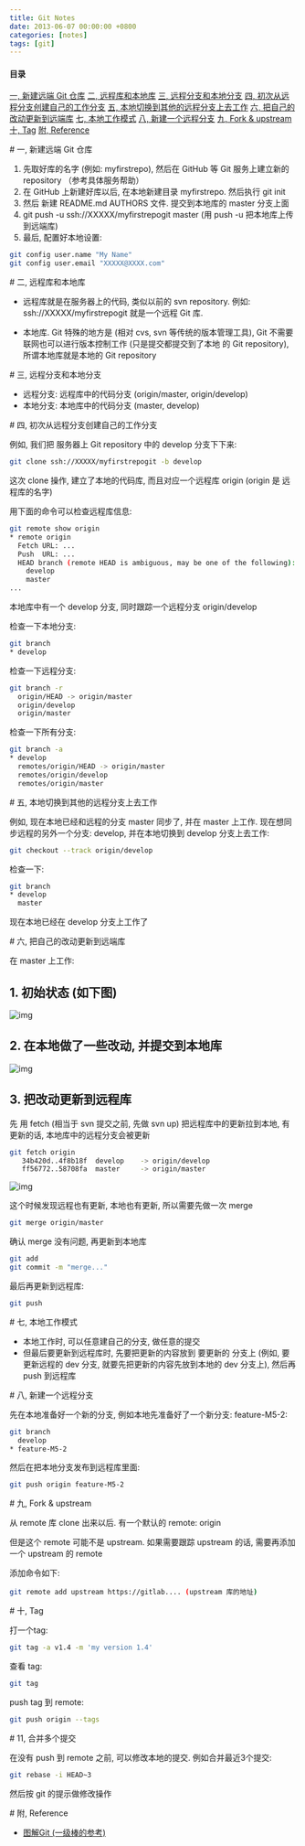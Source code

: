 ```yaml
---
title: Git Notes
date: 2013-06-07 00:00:00 +0800
categories: [notes]
tags: [git]
---
```


#### 目录

[一, 新建远端 Git 仓库](#h1)
[二, 远程库和本地库](#h2)
[三, 远程分支和本地分支](#h3)
[四, 初次从远程分支创建自己的工作分支](#h4)
[五, 本地切换到其他的远程分支上去工作](#h5)
[六, 把自己的改动更新到远端库](#h6)
[七, 本地工作模式](#h7)
[八, 新建一个远程分支](#h8)
[九, Fork & upstream](#h9)
[十, Tag](#h10)
[附, Reference](#hA)

<a name="h1"/>
# 一, 新建远端 Git 仓库

1. 先取好库的名字 (例如: myfirstrepo), 然后在 GitHub 等 Git 服务上建立新的 repository （参考具体服务帮助）
2. 在 GitHub 上新建好库以后, 在本地新建目录 myfirstrepo. 然后执行 git init
3. 然后 新建 README.md AUTHORS 文件. 提交到本地库的 master 分支上面
4. git push -u ssh://XXXXX/myfirstrepogit master (用 push -u 把本地库上传到远端库)
5. 最后, 配置好本地设置:

```bash
git config user.name "My Name"
git config user.email "XXXXX@XXXX.com"
```

<a name="h2"/>
# 二, 远程库和本地库

* 远程库就是在服务器上的代码, 类似以前的 svn repository. 例如: ssh://XXXXX/myfirstrepogit 就是一个远程 Git 库.

* 本地库. Git 特殊的地方是 (相对 cvs, svn 等传统的版本管理工具), Git 不需要联网也可以进行版本控制工作 (只是提交都提交到了本地 的 Git repository), 所谓本地库就是本地的 Git repository

<a name="h3"/>
# 三, 远程分支和本地分支

* 远程分支: 远程库中的代码分支 (origin/master, origin/develop)
* 本地分支: 本地库中的代码分支 (master, develop)

<a name="h4"/>
# 四, 初次从远程分支创建自己的工作分支

例如, 我们把 服务器上 Git repository 中的 develop 分支下下来:

```bash
git clone ssh://XXXXX/myfirstrepogit -b develop
```

这次 clone 操作, 建立了本地的代码库, 而且对应一个远程库 origin (origin 是 远程库的名字)

用下面的命令可以检查远程库信息:

```bash
git remote show origin
* remote origin
  Fetch URL: ...
  Push  URL: ...
  HEAD branch (remote HEAD is ambiguous, may be one of the following):
    develop
    master
...
```

本地库中有一个 develop 分支, 同时跟踪一个远程分支 origin/develop

检查一下本地分支:

```bash
git branch
* develop
```

检查一下远程分支:

```bash
git branch -r
  origin/HEAD -> origin/master
  origin/develop
  origin/master
```

检查一下所有分支:

```bash
git branch -a
* develop
  remotes/origin/HEAD -> origin/master
  remotes/origin/develop
  remotes/origin/master
```

<a name="h5"/>
# 五, 本地切换到其他的远程分支上去工作

例如, 现在本地已经和远程的分支 master 同步了, 并在 master 上工作. 现在想同步远程的另外一个分支: develop, 并在本地切换到 develop 分支上去工作:

```bash
git checkout --track origin/develop
```

检查一下:

```bash
git branch
* develop
  master
```

现在本地已经在 develop 分支上工作了

<a name="h6"/>
# 六, 把自己的改动更新到远端库

在 master 上工作:

## 1. 初始状态 (如下图)

![img](https://lh6.googleusercontent.com/-EhKc1ckeGGM/UbGLaESPgvI/AAAAAAAAABA/eFWePT_SkUk/w500-h483-no/2013.06.07.0001.png)

## 2. 在本地做了一些改动, 并提交到本地库

![img](https://lh3.googleusercontent.com/-H1XQ1WNpCmA/UbGQeoIt9bI/AAAAAAAAACM/lAmwMEwpO1M/w500-h363-no/2013.06.07.0002.png)

## 3. 把改动更新到远程库

先 用 fetch (相当于 svn 提交之前, 先做 svn up) 把远程库中的更新拉到本地, 有更新的话, 本地库中的远程分支会被更新

```bash
git fetch origin
   34b420d..4f8b18f  develop    -> origin/develop
   ff56772..58708fa  master     -> origin/master
```

![img](https://lh6.googleusercontent.com/-EhKc1ckeGGM/UbGLaESPgvI/AAAAAAAAABA/eFWePT_SkUk/w500-h483-no/2013.06.07.0001.png)

这个时候发现远程也有更新, 本地也有更新, 所以需要先做一次 merge

```bash
git merge origin/master
```

确认 merge 没有问题, 再更新到本地库

```bash
git add
git commit -m "merge..."
```

最后再更新到远程库:

```bash
git push
```

<a name="h7"/>
# 七, 本地工作模式

* 本地工作时, 可以任意建自己的分支, 做任意的提交
* 但最后要更新到远程库时, 先要把更新的内容放到 要更新的 分支上 (例如, 要更新远程的 dev 分支, 就要先把更新的内容先放到本地的 dev 分支上), 然后再 push 到远程库

<a name="h8"/>
# 八, 新建一个远程分支

先在本地准备好一个新的分支, 例如本地先准备好了一个新分支: feature-M5-2:

```bash
git branch
  develop
* feature-M5-2
```

然后在把本地分支发布到远程库里面:

```bash
git push origin feature-M5-2
```

<a name="h9"/>
# 九, Fork & upstream

从 remote 库 clone 出来以后. 有一个默认的 remote: origin

但是这个 remote 可能不是 upstream. 如果需要跟踪 upstream 的话, 需要再添加一个 upstream 的 remote

添加命令如下:

```bash
git remote add upstream https://gitlab.... (upstream 库的地址)
```

<a name="h10"/>
# 十, Tag

打一个tag:

```bash
git tag -a v1.4 -m 'my version 1.4'
```

查看 tag:

```bash
git tag
```

push tag 到 remote:

```bash
git push origin --tags
```

<a name="h11"/>
# 11, 合并多个提交

在没有 push 到 remote 之前, 可以修改本地的提交. 例如合并最近3个提交:

```bash
git rebase -i HEAD~3
```

然后按 git 的提示做修改操作

<a name="hA"/>
# 附, Reference

* [图解Git (一级棒的参考)](http://marklodato.github.io/visual-git-guide/index-zh-cn.html)
